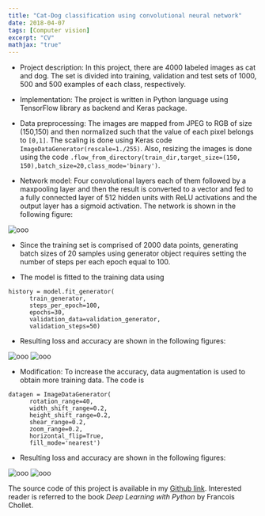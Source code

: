 ```yaml
---
title: "Cat-Dog classification using convolutional neural network"
date: 2018-04-07
tags: [Computer vision]
excerpt: "CV"
mathjax: "true"
---
```

* Project description:
In this project, there are 4000 labeled images as cat and dog. The set is divided into training, validation and test sets of 1000, 500 and 500 examples of each class, respectively.

* Implementation: The project is written in Python language using TensorFlow library as backend and Keras package.

* Data preprocessing: The images are mapped from JPEG to RGB of size (150,150) and then normalized such that the value of each pixel belongs to `[0,1]`. The scaling is done using Keras code ```ImageDataGenerator(rescale=1./255)```. Also, resizing the images is done using the code ```.flow_from_directory(train_dir,target_size=(150, 150),batch_size=20,class_mode='binary')```.    

* Network model: Four convolutional layers each of them followed by a maxpooling layer and then the result is converted to a vector and fed to a fully connected layer of 512 hidden units with ReLU activations and the output layer has a sigmoid activation. The network is shown in the following figure:

<img src="{{ site.url }}{{ site.baseurl }}/images/CatDogConv/Slide1.jpg" alt="ooo">

* Since the training set is comprised of 2000 data points, generating batch sizes of 20 samples using generator object requires setting the number of steps per each epoch equal to 100.  


* The model is fitted to the training data using

```
history = model.fit_generator(
      train_generator,
      steps_per_epoch=100,
      epochs=30,
      validation_data=validation_generator,
      validation_steps=50)

```
* Resulting loss and accuracy are shown in the following figures:

<img src="{{ site.url }}{{ site.baseurl }}/images/CatDogConv/loss.png" alt="ooo">

<img src="{{ site.url }}{{ site.baseurl }}/images/CatDogConv/acc.png" alt="ooo">      

* Modification: To increase the accuracy, data augmentation is used to obtain more training data. The code is
```
datagen = ImageDataGenerator(
      rotation_range=40,
      width_shift_range=0.2,
      height_shift_range=0.2,
      shear_range=0.2,
      zoom_range=0.2,
      horizontal_flip=True,
      fill_mode='nearest')
```
* Resulting loss and accuracy are shown in the following figures:

<img src="{{ site.url }}{{ site.baseurl }}/images/CatDogConv/loss2.png" alt="ooo">

<img src="{{ site.url }}{{ site.baseurl }}/images/CatDogConv/acc2.png" alt="ooo">      

The source code of this project is available in my [Github link](https://github.com/MohammadrezaAzimi/Cat-Dog-Classification-ConvNet/blob/master/Cats%20and%20dogs%20using%20Keras.ipynb). Interested reader is referred to the book *Deep Learning with Python* by Francois Chollet.         
